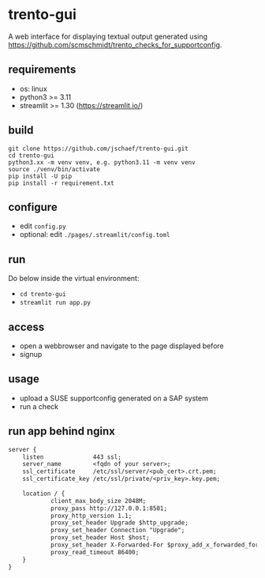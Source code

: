 # trento-gui

A web interface for displaying textual output generated using https://github.com/scmschmidt/trento_checks_for_supportconfig.

## requirements

* os: linux
* python3 >= 3.11
* streamlit >= 1.30 (https://streamlit.io/)

## build

```
git clone https://github.com/jschaef/trento-gui.git
cd trento-gui
python3.xx -m venv venv, e.g. python3.11 -m venv venv
source ./venv/bin/activate
pip install -U pip
pip install -r requirement.txt
```

## configure

* edit <code>config.py</code>
* optional:
     edit <code>./pages/.streamlit/config.toml</code>

## run

Do below inside the virtual environment:

* <code>cd trento-gui</code>
* <code>streamlit run app.py</code>

## access

* open a webbrowser and navigate to the page displayed before
* signup

## usage

* upload a SUSE supportconfig generated on a SAP system
* run a check

## run app behind nginx

```txt
server {
    listen              443 ssl;
    server_name         <fqdn of your server>;
    ssl_certificate     /etc/ssl/server/<pub_cert>.crt.pem;
    ssl_certificate_key /etc/ssl/private/<priv_key>.key.pem;
    
    location / {
            client_max_body_size 2048M;
            proxy_pass http://127.0.0.1:8501;
            proxy_http_version 1.1;
            proxy_set_header Upgrade $http_upgrade;
            proxy_set_header Connection "Upgrade";
            proxy_set_header Host $host;
            proxy_set_header X-Forwarded-For $proxy_add_x_forwarded_for;
            proxy_read_timeout 86400;
    }
}
```
